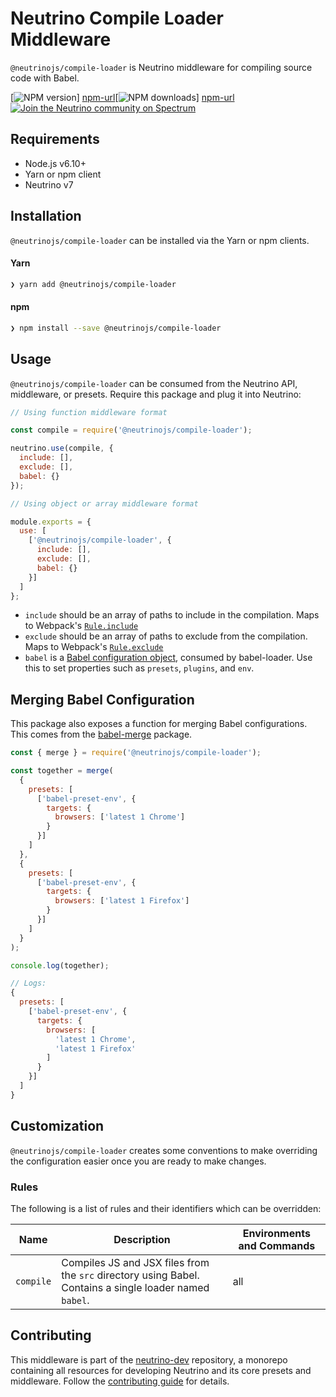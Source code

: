# Neutrino Compile Loader Middleware

`@neutrinojs/compile-loader` is Neutrino middleware for compiling source code with Babel.

[![NPM version][npm-image]]
[npm-url][![NPM downloads][npm-downloads]]
[npm-url][![Join the Neutrino community on Spectrum][spectrum-image]][spectrum-url]

## Requirements

- Node.js v6.10+
- Yarn or npm client
- Neutrino v7

## Installation

`@neutrinojs/compile-loader` can be installed via the Yarn or npm clients.

#### Yarn

```bash
❯ yarn add @neutrinojs/compile-loader
```

#### npm

```bash
❯ npm install --save @neutrinojs/compile-loader
```

## Usage

`@neutrinojs/compile-loader` can be consumed from the Neutrino API, middleware, or presets. Require this package
and plug it into Neutrino:

```js
// Using function middleware format

const compile = require('@neutrinojs/compile-loader');

neutrino.use(compile, {
  include: [],
  exclude: [],
  babel: {}
});
```

```js
// Using object or array middleware format

module.exports = {
  use: [
    ['@neutrinojs/compile-loader', {
      include: [],
      exclude: [],
      babel: {}
    }]
  ]
};
```

- `include` should be an array of paths to include in the compilation. Maps to Webpack's
[`Rule.include`](https://webpack.js.org/configuration/module/#rule-include)
- `exclude` should be an array of paths to exclude from the compilation. Maps to Webpack's
[`Rule.exclude`](https://webpack.js.org/configuration/module/#rule-exclude)
- `babel` is a [Babel configuration object](https://babeljs.io/docs/usage/api/#options), consumed by babel-loader. Use
this to set properties such as `presets`, `plugins`, and `env`.

## Merging Babel Configuration

This package also exposes a function for merging Babel configurations. This comes from
the [babel-merge](https://www.npmjs.com/package/babel-merge) package.

```js
const { merge } = require('@neutrinojs/compile-loader');

const together = merge(
  {
    presets: [
      ['babel-preset-env', {
        targets: {
          browsers: ['latest 1 Chrome']
        }
      }]
    ]
  },
  {
    presets: [
      ['babel-preset-env', {
        targets: {
          browsers: ['latest 1 Firefox']
        }
      }]
    ]
  }
);

console.log(together);

// Logs:
{
  presets: [
    ['babel-preset-env', {
      targets: {
        browsers: [
          'latest 1 Chrome',
          'latest 1 Firefox'
        ]
      }
    }]
  ]
}
```

## Customization

`@neutrinojs/compile-loader` creates some conventions to make overriding the configuration easier once you are
ready to make changes.

### Rules

The following is a list of rules and their identifiers which can be overridden:

| Name | Description | Environments and Commands |
| --- | --- | --- |
| `compile` | Compiles JS and JSX files from the `src` directory using Babel. Contains a single loader named `babel`. | all |

## Contributing

This middleware is part of the [neutrino-dev](https://github.com/mozilla-neutrino/neutrino-dev) repository, a monorepo
containing all resources for developing Neutrino and its core presets and middleware. Follow the
[contributing guide](https://neutrino.js/contributing) for details.

[npm-image]: https://img.shields.io/npm/v/@neutrinojs/compile-loader.svg
[npm-downloads]: https://img.shields.io/npm/dt/@neutrinojs/compile-loader.svg
[npm-url]: https://npmjs.org/package/@neutrinojs/compile-loader
[spectrum-image]: https://withspectrum.github.io/badge/badge.svg
[spectrum-url]: https://spectrum.chat/neutrino
